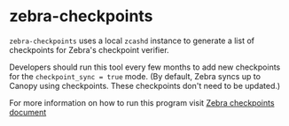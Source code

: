 # zebra-checkpoints

`zebra-checkpoints` uses a local `zcashd` instance to generate a list of checkpoints for Zebra's checkpoint verifier.

Developers should run this tool every few months to add new checkpoints for the `checkpoint_sync = true` mode.
(By default, Zebra syncs up to Canopy using checkpoints. These checkpoints don't need to be updated.)

For more information on how to run this program visit [Zebra checkpoints document](https://github.com/ZcashFoundation/zebra/tree/main/zebra-consensus/src/checkpoint/README.md)
